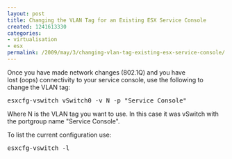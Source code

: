 ```yaml
---
layout: post
title: Changing the VLAN Tag for an Existing ESX Service Console
created: 1241613330
categories:
- virtualisation
- esx
permalink: /2009/may/3/changing-vlan-tag-existing-esx-service-console/
---
```

<p>Once you have made network changes (802.1Q)&nbsp;and you have lost&nbsp;(oops)&nbsp;connectivity to your service console, use the following to change the VLAN&nbsp;tag:</p>
<pre>
esxcfg-vswitch vSwitch0 -v N -p &quot;Service Console&quot;
</pre>
<p>Where N is the VLAN&nbsp;tag you want to use. In this case it was vSwitch with the portgroup name &quot;Service Console&quot;.</p>
<p>To list the current configuration use:</p>
<pre>
esxcfg-vswitch -l
</pre>
